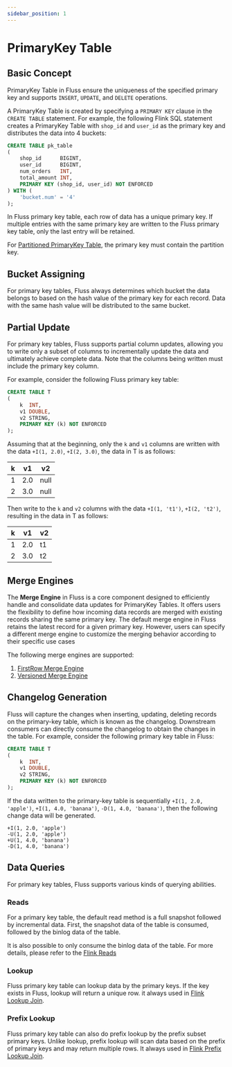 ```yaml
---
sidebar_position: 1
---
```


# PrimaryKey Table

## Basic Concept

PrimaryKey Table in Fluss ensure the uniqueness of the specified primary key and supports `INSERT`, `UPDATE`,
and `DELETE` operations.

A PrimaryKey Table is created by specifying a `PRIMARY KEY` clause in the `CREATE TABLE` statement. For example, the
following Flink SQL statement creates a PrimaryKey Table with `shop_id` and `user_id` as the primary key and distributes
the data into 4 buckets:

```sql title="Flink SQL"
CREATE TABLE pk_table
(
    shop_id      BIGINT,
    user_id      BIGINT,
    num_orders   INT,
    total_amount INT,
    PRIMARY KEY (shop_id, user_id) NOT ENFORCED
) WITH (
    'bucket.num' = '4'
);
```

In Fluss primary key table, each row of data has a unique primary key.
If multiple entries with the same primary key are written to the Fluss primary key table, only the last entry will be
retained.

For [Partitioned PrimaryKey Table](table-design/data-distribution/partitioning.md), the primary key must contain the
partition key.

## Bucket Assigning

For primary key tables, Fluss always determines which bucket the data belongs to based on the hash value of the primary
key for each record.
Data with the same hash value will be distributed to the same bucket.

## Partial Update

For primary key tables, Fluss supports partial column updates, allowing you to write only a subset of columns to
incrementally update the data and ultimately achieve complete data. Note that the columns being written must include the
primary key column.

For example, consider the following Fluss primary key table:

```sql title="Flink SQL"
CREATE TABLE T
(
    k  INT,
    v1 DOUBLE,
    v2 STRING,
    PRIMARY KEY (k) NOT ENFORCED
);
```

Assuming that at the beginning, only the `k` and `v1` columns are written with the data `+I(1, 2.0)`, `+I(2, 3.0)`, the
data in T is as follows:

| k | v1  | v2   |
|---|-----|------|
| 1 | 2.0 | null |
| 2 | 3.0 | null |

Then write to the `k` and `v2` columns with the data `+I(1, 't1')`, `+I(2, 't2')`, resulting in the data in T as
follows:

| k | v1  | v2 |
|---|-----|----|
| 1 | 2.0 | t1 |
| 2 | 3.0 | t2 |

## Merge Engines

The **Merge Engine** in Fluss is a core component designed to efficiently handle and consolidate data updates for PrimaryKey Tables.
It offers users the flexibility to define how incoming data records are merged with existing records sharing the same primary key.
The default merge engine in Fluss retains the latest record for a given primary key.
However, users can specify a different merge engine to customize the merging behavior according to their specific use cases

The following merge engines are supported:

1. [FirstRow Merge Engine](/docs/table-design/table-types/pk-table/merge-engines/first-row)
2. [Versioned Merge Engine](/docs/table-design/table-types/pk-table/merge-engines/versioned)


## Changelog Generation

Fluss will capture the changes when inserting, updating, deleting records on the primary-key table, which is known as
the changelog. Downstream consumers can directly consume the changelog to obtain the changes in the table. For example,
consider the following primary key table in Fluss:

```sql title="Flink SQL"
CREATE TABLE T
(
    k  INT,
    v1 DOUBLE,
    v2 STRING,
    PRIMARY KEY (k) NOT ENFORCED
);
```

If the data written to the primary-key table is
sequentially `+I(1, 2.0, 'apple')`, `+I(1, 4.0, 'banana')`, `-D(1, 4.0, 'banana')`, then the following change data will
be generated.

```text
+I(1, 2.0, 'apple')
-U(1, 2.0, 'apple')
+U(1, 4.0, 'banana')
-D(1, 4.0, 'banana')
```

## Data Queries

For primary key tables, Fluss supports various kinds of querying abilities.

### Reads

For a primary key table, the default read method is a full snapshot followed by incremental data. First, the
snapshot data of the table is consumed, followed by the binlog data of the table.

It is also possible to only consume the binlog data of the table. For more details, please refer to the [Flink Reads](/docs/engine-flink/reads.md)

### Lookup

Fluss primary key table can lookup data by the primary keys. If the key exists in Fluss, lookup will return a unique row. it always used in [Flink Lookup Join](/docs/engine-flink//lookups.md#lookup).

### Prefix Lookup

Fluss primary key table can also do prefix lookup by the prefix subset primary keys. Unlike lookup, prefix lookup
will scan data based on the prefix of primary keys and may return multiple rows. It always used in [Flink Prefix Lookup Join](/docs/engine-flink/lookups.md#prefix-lookup).